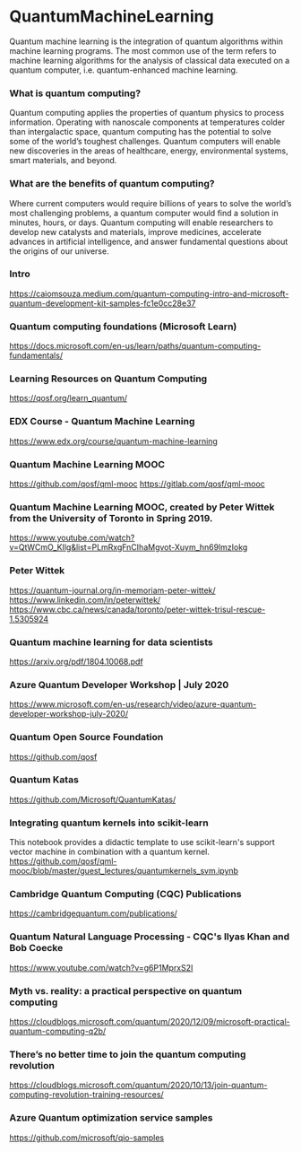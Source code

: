 # QuantumMachineLearning
Quantum machine learning is the integration of quantum algorithms within machine learning programs. The most common use of the term refers to machine learning algorithms for the analysis of classical data executed on a quantum computer, i.e. quantum-enhanced machine learning.

### What is quantum computing?
Quantum computing applies the properties of quantum physics to process information. Operating with nanoscale components at temperatures colder than intergalactic space, quantum computing has the potential to solve some of the world’s toughest challenges. Quantum computers will enable new discoveries in the areas of healthcare, energy, environmental systems, smart materials, and beyond.

### What are the benefits of quantum computing?
Where current computers would require billions of years to solve the world’s most challenging problems, a quantum computer would find a solution in minutes, hours, or days. Quantum computing will enable researchers to develop new catalysts and materials, improve medicines, accelerate advances in artificial intelligence, and answer fundamental questions about the origins of our universe.

### Intro
https://caiomsouza.medium.com/quantum-computing-intro-and-microsoft-quantum-development-kit-samples-fc1e0cc28e37

### Quantum computing foundations (Microsoft Learn)
https://docs.microsoft.com/en-us/learn/paths/quantum-computing-fundamentals/

### Learning Resources on Quantum Computing
https://qosf.org/learn_quantum/

### EDX Course - Quantum Machine Learning
https://www.edx.org/course/quantum-machine-learning

### Quantum Machine Learning MOOC
https://github.com/qosf/qml-mooc
https://gitlab.com/qosf/qml-mooc

### Quantum Machine Learning MOOC, created by Peter Wittek from the University of Toronto in Spring 2019. 
https://www.youtube.com/watch?v=QtWCmO_KIlg&list=PLmRxgFnCIhaMgvot-Xuym_hn69lmzIokg

### Peter Wittek
https://quantum-journal.org/in-memoriam-peter-wittek/
https://www.linkedin.com/in/peterwittek/
https://www.cbc.ca/news/canada/toronto/peter-wittek-trisul-rescue-1.5305924

### Quantum machine learning for data scientists
https://arxiv.org/pdf/1804.10068.pdf

### Azure Quantum Developer Workshop | July 2020
https://www.microsoft.com/en-us/research/video/azure-quantum-developer-workshop-july-2020/

### Quantum Open Source Foundation
https://github.com/qosf

### Quantum Katas
https://github.com/Microsoft/QuantumKatas/

### Integrating quantum kernels into scikit-learn
This notebook provides a didactic template to use scikit-learn's support vector machine in combination with a quantum kernel.
https://github.com/qosf/qml-mooc/blob/master/guest_lectures/quantumkernels_svm.ipynb

### Cambridge Quantum Computing (CQC) Publications
https://cambridgequantum.com/publications/

### Quantum Natural Language Processing - CQC's Ilyas Khan and Bob Coecke
https://www.youtube.com/watch?v=g6P1MprxS2I

### Myth vs. reality: a practical perspective on quantum computing
https://cloudblogs.microsoft.com/quantum/2020/12/09/microsoft-practical-quantum-computing-q2b/

### There’s no better time to join the quantum computing revolution 
https://cloudblogs.microsoft.com/quantum/2020/10/13/join-quantum-computing-revolution-training-resources/

### Azure Quantum optimization service samples
https://github.com/microsoft/qio-samples


